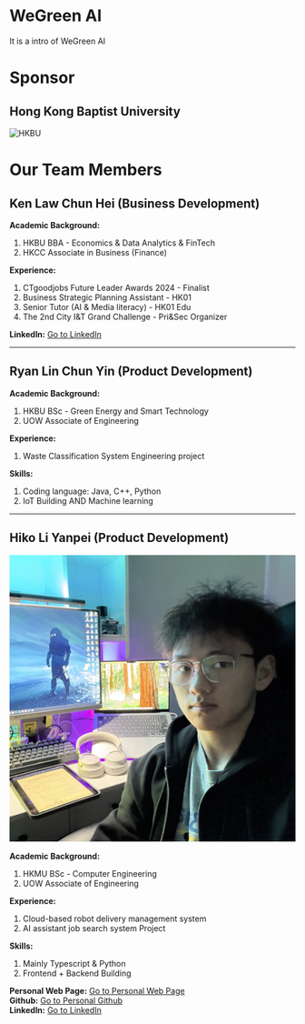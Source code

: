 # WeGreen AI

It is a intro of WeGreen AI

# Sponsor

## Hong Kong Baptist University

![HKBU](https://encrypted-tbn0.gstatic.com/images?q=tbn:ANd9GcQVB5JILW4sFxl_QvLeKY7NQ8lEq0NG5zAxMQ&s "HKBU")

# Our Team Members

## Ken Law Chun Hei (Business Development)

**Academic Background:**

1. HKBU BBA - Economics & Data Analytics & FinTech
2. HKCC Associate in Business (Finance)

**Experience:**

1. CTgoodjobs Future Leader Awards 2024 - Finalist
2. Business Strategic Planning Assistant - HK01
3. Senior Tutor (AI & Media literacy) - HK01 Edu
4. The 2nd City I&T Grand Challenge - Pri&Sec Organizer

**LinkedIn:** [Go to LinkedIn](https://www.linkedin.com/in/kenlaw2002/)

---

## Ryan Lin Chun Yin (Product Development)

**Academic Background:**

1. HKBU BSc - Green Energy and Smart Technology
2. UOW Associate of Engineering

**Experience:**

1. Waste Classification System Engineering project

**Skills:**

1. Coding language: Java, C++, Python
2. IoT Building AND Machine learning

---

## Hiko Li Yanpei (Product Development)

![Hiko](./Members/hikoAvator.png "hiko")

**Academic Background:**

1. HKMU BSc - Computer Engineering
2. UOW Associate of Engineering

**Experience:**

1. Cloud-based robot delivery management system
2. AI assistant job search system Project

**Skills:**

1. Mainly Typescript & Python
2. Frontend + Backend Building

**Personal Web Page:** [Go to Personal Web Page](https://hiko.dev)  
**Github:** [Go to Personal Github](https://github.com/HikoPLi)  
**LinkedIn:** [Go to LinkedIn](https://www.linkedin.com/in/liyanpeihiko/)
